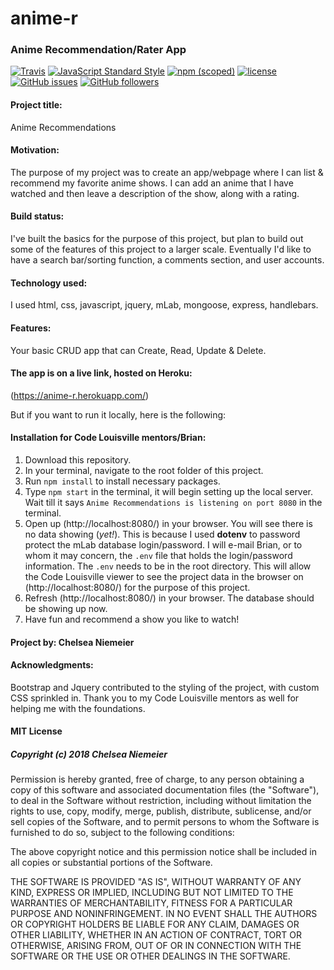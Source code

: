 # anime-r
### Anime Recommendation/Rater App

[![Travis](https://travis-ci.org/EasyAsABC123/grunt-standard.svg?branch=master)](https://travis-ci.org/EasyAsABC123/grunt-standard) [![JavaScript Standard Style](https://img.shields.io/badge/code%20style-standard-brightgreen.svg)](http://standardjs.com/) [![npm (scoped)](https://img.shields.io/npm/v/grunt-standard.svg)](https://www.npmjs.com/package/grunt-standard) [![license](https://img.shields.io/badge/license-MIT-blue.svg)](https://github.com/EasyAsABC123/grunt-standard/blob/master/LICENSE) [![GitHub issues](https://img.shields.io/github/issues/EasyAsABC123/grunt-standard.svg)](https://github.com/EasyAsABC123/grunt-standard/issues) [![GitHub followers](https://img.shields.io/github/followers/EasyAsABC123.svg?style=social&label=Follow)](https://github.com/EasyAsABC123)

#### Project title: 
Anime Recommendations

#### Motivation: 
The purpose of my project was to create an app/webpage where I can list & recommend my favorite anime shows. I can add an anime that I have watched and then leave a description of the show, along with a rating.

#### Build status: 
I've built the basics for the purpose of this project, but plan to build out some of the features of this project to a larger scale. Eventually I'd like to have a search bar/sorting function, a comments section, and user accounts.

#### Technology used: 
I used html, css, javascript, jquery, mLab, mongoose, express, handlebars.

#### Features: 
Your basic CRUD app that can Create, Read, Update & Delete.

#### The app is on a live link, hosted on Heroku: 
(https://anime-r.herokuapp.com/)

But if you want to run it locally, here is the following:

#### Installation for Code Louisville mentors/Brian:  
1. Download this repository. 
2. In your terminal, navigate to the root folder of this project. 
3. Run `npm install` to install necessary packages.
4. Type `npm start` in the terminal, it will begin setting up the local server. Wait till it says ```Anime Recommendations is listening on port 8080``` in the terminal.
5. Open up (http://localhost:8080/) in your browser. You will see there is no data showing (*yet!*). This is because I used **dotenv** to password protect the mLab database login/password. I will e-mail Brian, or to whom it may concern, the `.env` file that holds the login/password information. The `.env` needs to be in the root directory. This will allow the Code Louisville viewer to see the project data in the browser on (http://localhost:8080/) for the purpose of this project.
6. Refresh (http://localhost:8080/) in your browser. The database should be showing up now.
7. Have fun and recommend a show you like to watch!

#### Project by: Chelsea Niemeier

#### Acknowledgments: 
Bootstrap and Jquery contributed to the styling of the project, with custom CSS sprinkled in. Thank you to my Code Louisville mentors as well for helping me with the foundations. 

#### MIT License

##### Copyright (c) 2018 Chelsea Niemeier

Permission is hereby granted, free of charge, to any person obtaining a copy of this software and associated documentation files (the "Software"), to deal in the Software without restriction, including without limitation the rights to use, copy, modify, merge, publish, distribute, sublicense, and/or sell copies of the Software, and to permit persons to whom the Software is furnished to do so, subject to the following conditions:

The above copyright notice and this permission notice shall be included in all copies or substantial portions of the Software.

THE SOFTWARE IS PROVIDED "AS IS", WITHOUT WARRANTY OF ANY KIND, EXPRESS OR IMPLIED, INCLUDING BUT NOT LIMITED TO THE WARRANTIES OF MERCHANTABILITY, FITNESS FOR A PARTICULAR PURPOSE AND NONINFRINGEMENT. IN NO EVENT SHALL THE AUTHORS OR COPYRIGHT HOLDERS BE LIABLE FOR ANY CLAIM, DAMAGES OR OTHER LIABILITY, WHETHER IN AN ACTION OF CONTRACT, TORT OR OTHERWISE, ARISING FROM, OUT OF OR IN CONNECTION WITH THE SOFTWARE OR THE USE OR OTHER DEALINGS IN THE SOFTWARE.
